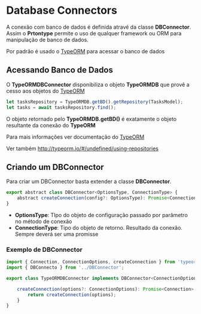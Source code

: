 # Database Connectors

A conexão com banco de dados é definida atravé da classe **DBConnector**. Assim o **Prtontype** permite o uso de qualquer framework ou ORM para manipulação de banco de dados.

Por padrão é usado o [TypeORM](http://typeorm.io/#/) para acessar o banco de dados

## Acessando Banco de Dados
O **TypeORMDBConnector** disponibiliza o objeto **TypeORMDB** que provê a cesso aos objetos do [TypeORM](http://typeorm.io/#/)

```javascript
let tasksRepository = TypeORMDB.getBD().getRepository(TasksModel);
let tasks = await tasksRepository.find();
``` 

O objeto retornado pelo **TypeORMDB.getBD()** é exatamente o objeto resultante da conexão do **TypeORM**

Para mais informações ver documentação do [TypeORM](http://typeorm.io/#/)

Ver também <http://typeorm.io/#/undefined/using-repositories>

## Criando um DBConnector
Para criar um DBConnector basta extender a classe **DBConnector**.
```javascript
export abstract class DBConnector<OptionsType, ConnectionType> {
    abstract createConnection(config?: OptionsType): Promise<ConnectionType>;
}
```
- **OptionsType**: TIpo do objeto de configuração passado por parâmetro no método de conexão
- **ConnectionType**: Tipo do objeto de retorno. Resultado da conexão. Sempre deverá ser uma promisse

### Exemplo de DBConnector
```javascript
import { Connection, ConnectionOptions, createConnection } from 'typeorm';
import { DBConnecto } from '../DBConnector';

export class TypeORMDBConnector implements DBConnector<ConnectionOptions, Connection> {

    createConnection(options?: ConnectionOptions): Promise<Connection> {
        return createConnection(options);
    }
}
```